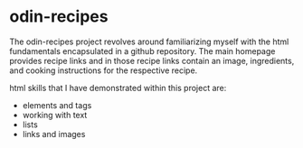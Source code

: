 # odin-recipes
The odin-recipes project revolves around familiarizing myself with the html fundamentals encapsulated in a github repository. The main homepage provides recipe links and in those recipe links contain an image, ingredients, and cooking instructions for the respective recipe. 

html skills that I have demonstrated within this project are:
- elements and tags
- working with text
- lists
- links and images